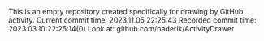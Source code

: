 This is an empty repository created specifically for drawing by GitHub activity.
Current commit time: 2023.11.05 22:25:43
Recorded commit time: 2023.03.10 22:25:14(0)
Look at: github.com/baderik/ActivityDrawer
